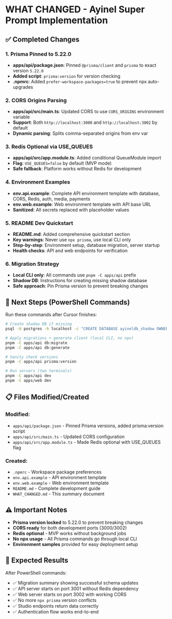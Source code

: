 # WHAT CHANGED - Ayinel Super Prompt Implementation

## ✅ Completed Changes

### 1. Prisma Pinned to 5.22.0
- **apps/api/package.json**: Pinned `@prisma/client` and `prisma` to exact version `5.22.0`
- **Added script**: `prisma:version` for version checking
- **.npmrc**: Added `prefer-workspace-packages=true` to prevent npx auto-upgrades

### 2. CORS Origins Parsing
- **apps/api/src/main.ts**: Updated CORS to use `CORS_ORIGINS` environment variable
- **Support**: Both `http://localhost:3000` and `http://localhost:3002` by default
- **Dynamic parsing**: Splits comma-separated origins from env var

### 3. Redis Optional via USE_QUEUES
- **apps/api/src/app.module.ts**: Added conditional QueueModule import
- **Flag**: `USE_QUEUES=false` by default (MVP mode)
- **Safe fallback**: Platform works without Redis for development

### 4. Environment Examples
- **env.api.example**: Complete API environment template with database, CORS, Redis, auth, media, payments
- **env.web.example**: Web environment template with API base URL
- **Sanitized**: All secrets replaced with placeholder values

### 5. README Dev Quickstart
- **README.md**: Added comprehensive quickstart section
- **Key warnings**: Never use `npx prisma`, use local CLI only
- **Step-by-step**: Environment setup, database migration, server startup
- **Health checks**: API and web endpoints for verification

### 6. Migration Strategy
- **Local CLI only**: All commands use `pnpm -C apps/api` prefix
- **Shadow DB**: Instructions for creating missing shadow database
- **Safe approach**: Pin Prisma version to prevent breaking changes

## 🔧 Next Steps (PowerShell Commands)

Run these commands after Cursor finishes:

```bash
# Create shadow DB if missing
psql -U postgres -h localhost -c "CREATE DATABASE ayineldb_shadow OWNER ayinelusers;"

# Apply migrations + generate client (local CLI, no npx)
pnpm -C apps/api db:migrate
pnpm -C apps/api db:generate

# Sanity check versions
pnpm -C apps/api prisma:version

# Run servers (two terminals)
pnpm -C apps/api dev
pnpm -C apps/web dev
```

## 📋 Files Modified/Created

### Modified:
- `apps/api/package.json` - Pinned Prisma versions, added prisma:version script
- `apps/api/src/main.ts` - Updated CORS configuration  
- `apps/api/src/app.module.ts` - Made Redis optional with USE_QUEUES flag

### Created:
- `.npmrc` - Workspace package preferences
- `env.api.example` - API environment template
- `env.web.example` - Web environment template  
- `README.md` - Complete development guide
- `WHAT_CHANGED.md` - This summary document

## ⚠️ Important Notes

- **Prisma version locked** to 5.22.0 to prevent breaking changes
- **CORS ready** for both development ports (3000/3002)
- **Redis optional** - MVP works without background jobs
- **No npx usage** - All Prisma commands go through local CLI
- **Environment samples** provided for easy deployment setup

## 🎯 Expected Results

After PowerShell commands:
- ✅ Migration summary showing successful schema updates
- ✅ API server starts on port 3001 without Redis dependency
- ✅ Web server starts on port 3002 with working CORS
- ✅ No more `npx prisma` version conflicts
- ✅ Studio endpoints return data correctly
- ✅ Authentication flow works end-to-end

